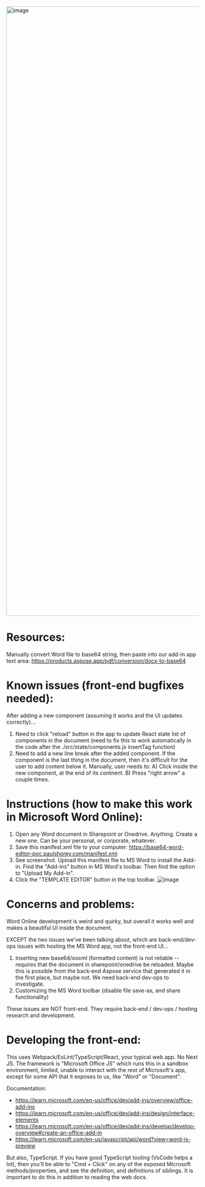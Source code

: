 <img width="1594" alt="image" src="https://github.com/paulshorey/word-editor-poc/assets/7524065/0d2c468e-c5d8-4281-a4fc-de4b19ab1c66">

# Resources:

Manually convert Word file to base64 string, then paste into our add-in app text area:
https://products.aspose.app/pdf/conversion/docx-to-base64

# Known issues (front-end bugfixes needed):

After adding a new component (assuming it works and the UI updates correctly)...

1. Need to click "reload" button in the app to update React state list of components in the document (need to fix this to work automatically in the code after the ./src/state/components.js insertTag function)
2. Need to add a new line break after the added component. If the component is the last thing in the document, then it's difficult for the user to add content below it. Manually, user needs to: A) Click inside the new component, at the end of its contnent. B) Press "right arrow" a couple times.

# Instructions (how to make this work in Microsoft Word Online):

1. Open any Word document in Sharepoint or Onedrive. Anything. Create a new one. Can be your personal, or corporate, whatever.
2. Save this manifest.xml file to your computer: https://base64-word-editor-poc.paulshorey.com/manifest.xml
3. See screenshot. Upload this manifest file to MS Word to install the Add-in. Find the "Add-ins" button in MS Word's toolbar. Then find the option to "Upload My Add-in".
4. Click the "TEMPLATE EDITOR" button in the top toolbar.
   ![image](https://github.com/paulshorey/word-editor-poc/assets/7524065/44eadb91-c688-4e34-a572-3a2821ca5fc2)

# Concerns and problems:

Word Online development is weird and quirky, but overall it works well and makes a beautiful UI inside the document.

EXCEPT the two issues we've been talking about, which are back-end/dev-ops issues with hosting the MS Word app, not the front-end UI...

1. Inserting new base64/ooxml (formatted content) is not reliable -- requires that the document in sharepoint/onedrive be reloaded. Maybe this is possible from the back-end Aspose service that generated it in the first place, but maybe not. We need back-end dev-ops to investigate.
2. Customizing the MS Word toolbar (disable file save-as, and share functionality)

These issues are NOT front-end. They require back-end / dev-ops / hosting research and development.

# Developing the front-end:

This uses Webpack/EsLint/TypeScript/React, your typical web app. No Next JS. The framework is "Microsoft Office JS" which runs this in a sandbox environment, limited, unable to interact with the rest of Microsoft's app, except for some API that it exposes to us, like "Word" or "Document".

Documentation:

- https://learn.microsoft.com/en-us/office/dev/add-ins/overview/office-add-ins
- https://learn.microsoft.com/en-us/office/dev/add-ins/design/interface-elements
- https://learn.microsoft.com/en-us/office/dev/add-ins/develop/develop-overview#create-an-office-add-in
- https://learn.microsoft.com/en-us/javascript/api/word?view=word-js-preview

But also, TypeScript. If you have good TypeScript tooling (VsCode helps a lot), then you'll be able to "Cmd + Click" on any of the exposed Microsoft methods/properties, and see the definition, and definitions of siblings. It is important to do this in addition to reading the web docs.
